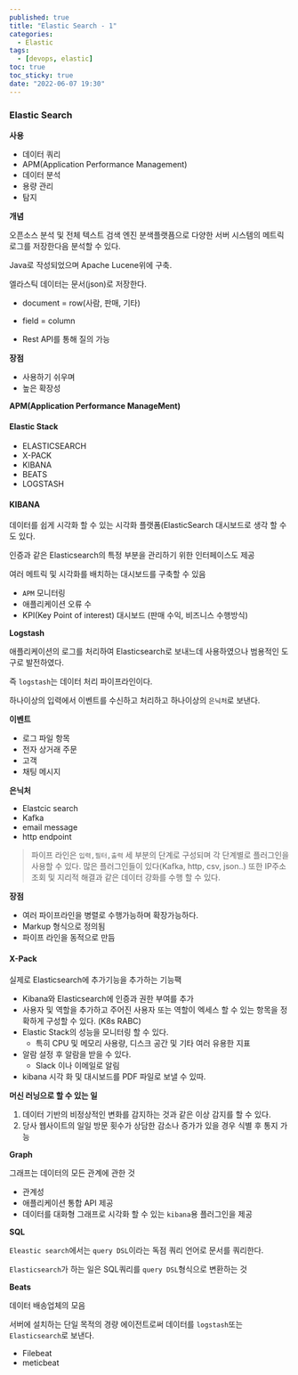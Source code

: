 ```yaml
---
published: true
title: "Elastic Search - 1"
categories:
  - Elastic
tags:
  - [devops, elastic]
toc: true
toc_sticky: true
date: "2022-06-07 19:30"
---
```


### Elastic Search

**사용**

- 데이터 쿼리
- APM(Application Performance Management)
- 데이터 분석
- 용량 관리
- 탐지

**개념**

오픈소스 분석 및 전체 텍스트 검색 엔진 분색플랫픔으로 다양한 서버 시스템의 메트릭 로그를 저장한다음 분석할 수 있다.

Java로 작성되었으며 Apache Lucene위에 구축.

엘라스틱 데이터는 문서(json)로 저장한다.

- document = row(사람, 판매, 기타)
- field = column

- Rest API를 통해 질의 가능

**장점**

- 사용하기 쉬우며
- 높은 확장성

**APM(Application Performance ManageMent)**

#### Elastic Stack

- ELASTICSEARCH
- X-PACK
- KIBANA
- BEATS
- LOGSTASH

#### **KIBANA**

데이터를 쉽게 시각화 할 수 있는 시각화 플랫폼(ElasticSearch 대시보드로 생각 할 수도 있다.

인증과 같은 Elasticsearch의 특정 부분을 관리하기 위한 인터페이스도 제공

여러 메트릭 및 시각화를 배치하는 대시보드를 구축할 수 있음

- `APM` 모니터링
- 애플리케이션 오류 수
- KPI(Key Point of interest) 대시보드 (판매 수익, 비즈니스 수행방식)

**Logstash**

애플리케이션의 로그를 처리하여 Elasticsearch로 보내느데 사용하였으나 범용적인 도구로 발전하였다.

즉 `logstash`는 데이터 처리 파이프라인이다.

하나이상의 입력에서 이벤트를 수신하고 처리하고 하나이상의 `은닉처`로 보낸다.

**이벤트**

- 로그 파일 항목
- 전자 상거래 주문
- 고객
- 채팅 메시지

**은닉처**

- Elastcic search
- Kafka
- email message
- http endpoint

> 파이프 라인은 `입력,필터,출력` 세 부분의 단계로 구성되며 각 단계별로 플러그인을 사용할 수 있다. 많은 플러그인들이 있다(Kafka, http, csv, json..) 또한 IP주소 조회 및 지리적 해결과 같은 데이터 강화를 수행 할 수 있다.

**장점**

- 여러 파이프라인을 병렬로 수행가능하며 확장가능하다.
- Markup 형식으로 정의됨
- 파이프 라인을 동적으로 만듬

#### **X-Pack**

실제로 Elasticsearch에 추가기능을 추가하는 기능팩

- Kibana와 Elasticsearch에 인증과 권한 부여를 추가
- 사용자 및 역할을 추가하고 주어진 사용자 또는 역할이 엑세스 할 수 있는 항목을 정확하게 구성할 수 있다. (K8s RABC)
- Elastic Stack의 성능을 모니터링 할 수 있다.
  - 특히 CPU 및 메모리 사용량, 디스크 공간 및 기타 여러 유용한 지표
- 알람 설정 후 알람을 받을 수 있다.
  - Slack 이나 이메일로 알림
- kibana 시각 화 및 대시보드를 PDF 파일로 보낼 수 있따.

**머신 러닝으로 할 수 있는 일**

1. 데이터 기반의 비정상적인 변화를 감지하는 것과 같은 이상 감지를 할 수 있다.
2. 당사 웹사이트의 일일 방문 횟수가 상담한 감소나 증가가 있을 경우 식별 후 통지 가능

**Graph**

그래프는 데이터의 모든 관계에 관한 것

- 관계성
- 애플리케이션 통합 API 제공
- 데이터를 대화형 그래프로 시각화 할 수 있는 `kibana`용 플러그인을 제공

**SQL**

`Eleastic search`에서는 `query DSL`이라는 독점 쿼리 언어로 문서를 쿼리한다.

`Elasticsearch`가 하는 일은 SQL쿼리를 `query DSL`형식으로 변환하는 것

**Beats**

데이터 배송업체의 모음

서버에 설치하는 단일 목적의 경량 에이전트로써 데이터를 `logstash`또는 `Elasticsearch`로 보낸다.

- Filebeat
- meticbeat
